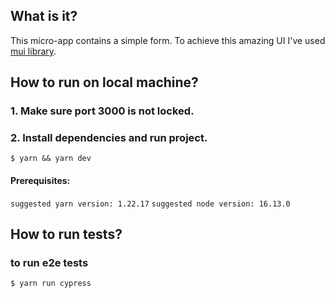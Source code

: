 ## What is it?

This micro-app contains a simple form. To achieve this amazing UI I've used [mui library](https://mui.com/).

## How to run on local machine?

### 1. Make sure port 3000 is not locked.

### 2. Install dependencies and run project.

`$ yarn && yarn dev`

#### Prerequisites:

`suggested yarn version: 1.22.17`
`suggested node version: 16.13.0`

## How to run tests?

### to run e2e tests

`$ yarn run cypress`
